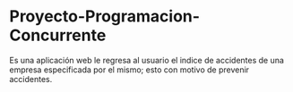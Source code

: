 # Proyecto-Programacion-Concurrente
Es una aplicación web le regresa al usuario el indice de accidentes de una empresa especificada por el mismo; esto con motivo de prevenir accidentes. 

